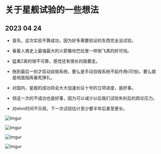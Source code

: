 # 关于星舰试验的一些想法

## 2023 04 24

- 首先，这次实验不算成功，因为好多需要验证的东西完全没试验。

- 看着人类史上最强最大的火箭像坎巴拉里一样倒飞真的好可怕。

- 猛禽2真的很不可靠，感觉还有很长的路要走。

- 拖到最后一刻才启动自毁系统，要么是手动自毁系统不起作用(可怕)，要么就是地面指挥垂死挣扎。

- 对国内，星舰的成功将会大大加速长征十号的立项进度，是好事。

- 但这一次的不成功也是好事，因为可以减少以后我们试验失利后的舆论压力。

- 对elon时间不乐观，下一次试验估计至少要半年后甚至更长。

![Imgur](https://i.imgur.com/uz9m03b.jpg)

![Imgur](https://i.imgur.com/mfehAwg.jpg)

![Imgur](https://i.imgur.com/l4HjFb4.jpg)

![Imgur](https://i.imgur.com/1fANIil.jpg)
